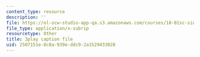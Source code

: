 ```yaml
---
content_type: resource
description: ''
file: https://ol-ocw-studio-app-qa.s3.amazonaws.com/courses/18-01sc-single-variable-calculus-fall-2010/2507151e8c8a939eddc92a1529433028_4sTKcvYMNxk.srt
file_type: application/x-subrip
resourcetype: Other
title: 3play caption file
uid: 2507151e-8c8a-939e-ddc9-2a1529433028
---
```

